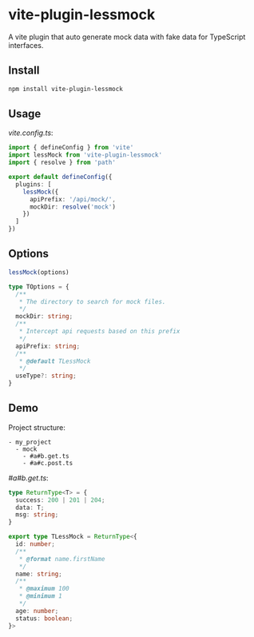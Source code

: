 # vite-plugin-lessmock
A vite plugin that auto generate mock data with fake data for TypeScript interfaces.

## Install
```bash
npm install vite-plugin-lessmock
```

## Usage
_vite.config.ts_:
```ts
import { defineConfig } from 'vite'
import lessMock from 'vite-plugin-lessmock'
import { resolve } from 'path'

export default defineConfig({
  plugins: [
    lessMock({
      apiPrefix: '/api/mock/',
      mockDir: resolve('mock') 
    })
  ]
})
```

## Options
```ts
lessMock(options)

type TOptions = {
  /**
   * The directory to search for mock files.
   */
  mockDir: string;
  /**
   * Intercept api requests based on this prefix
   */
  apiPrefix: string;
  /**
   * @default TLessMock
   */
  useType?: string;
}
```

## Demo
Project structure:
```text
- my_project
  - mock
    - #a#b.get.ts
    - #a#c.post.ts 
```

_#a#b.get.ts_:
```ts
type ReturnType<T> = {
  success: 200 | 201 | 204;
  data: T;
  msg: string;
}

export type TLessMock = ReturnType<{
  id: number;
  /**
   * @format name.firstName
   */
  name: string;
  /**
   * @maximum 100
   * @minimum 1
   */
  age: number;
  status: boolean;
}>
```

